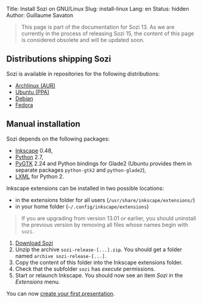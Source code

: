 Title: Install Sozi on GNU/Linux
Slug: install-linux
Lang: en
Status: hidden
Author: Guillaume Savaton

> This page is part of the documentation for Sozi 13.
> As we are currently in the process of releasing Sozi 15,
> the content of this page is considered obsolete and will
> be updated soon.

Distributions shipping Sozi
---------------------------

Sozi is available in repositories for the following distributions:

* [Archlinux (AUR)](http://aur.archlinux.org/packages.php?ID=42270)
* [Ubuntu (PPA)](https://launchpad.net/~sunab/+archive/sozi-release)
* [Debian](http://packages.banuscorp.eu/debian/)
* [Fedora](https://apps.fedoraproject.org/packages/inkscape-sozi)

Manual installation
-------------------

Sozi depends on the following packages:

* [Inkscape](http://inkscape.org) 0.48,
* [Python](http://python.org/) 2.7,
* [PyGTK](http://www.pygtk.org/) 2.24 and Python bindings for Glade2 (Ubuntu provides them in separate packages `python-gtk2` and `python-glade2`),
* [LXML](http://lxml.de/) for Python 2.

Inkscape extensions can be installed in two possible locations:

* in the extensions folder for all users (`/usr/share/inkscape/extensions/`)
* in your home folder (`~/.config/inkscape/extensions`)

> If you are upgrading from version 13.01 or earlier,
you should uninstall the previous version by removing all files whose names begin with `sozi`.

1. [Download Sozi](https://github.com/senshu/Sozi/releases/download/13.11/sozi-release-13.11-30213629.zip)
2. Unzip the archive `sozi-release-[...].zip`.
You should get a folder named `archive sozi-release-[...]`.
3. Copy the content of this folder into the Inkscape extensions folder.
4. Check that the subfolder `sozi` has *execute* permissions.
5. Start or relaunch Inkscape.
You should now see an item *Sozi* in the *Extensions* menu.

You can now [create your first presentation](|filename|create.md).
